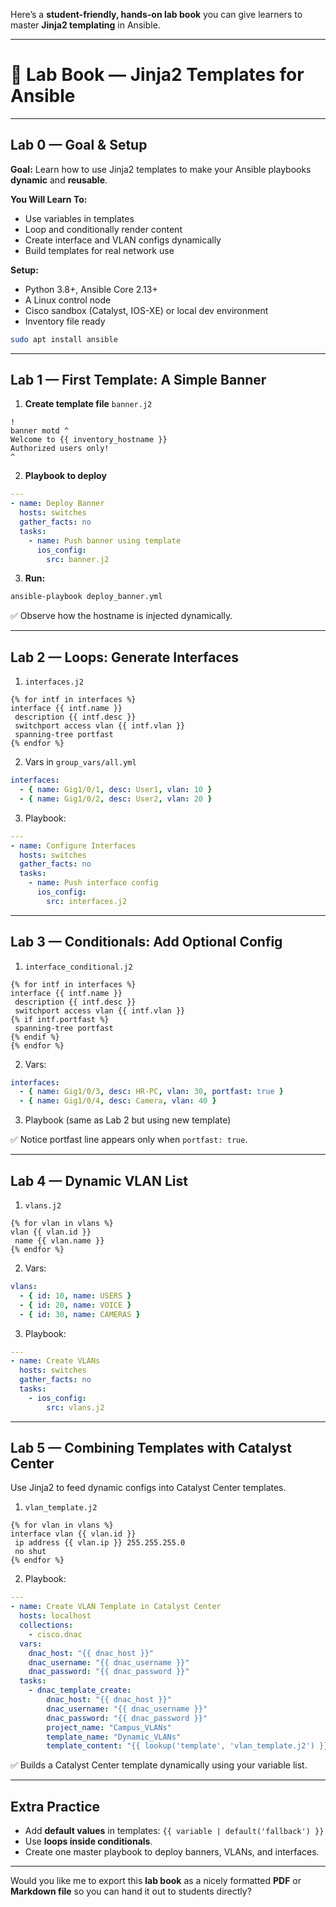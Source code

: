 Here’s a **student-friendly, hands-on lab book** you can give learners to master **Jinja2 templating** in Ansible.

---

# 🧪 Lab Book — Jinja2 Templates for Ansible

---

## Lab 0 — Goal & Setup

**Goal:**
Learn how to use Jinja2 templates to make your Ansible playbooks **dynamic** and **reusable**.

**You Will Learn To:**

* Use variables in templates
* Loop and conditionally render content
* Create interface and VLAN configs dynamically
* Build templates for real network use

**Setup:**

* Python 3.8+, Ansible Core 2.13+
* A Linux control node
* Cisco sandbox (Catalyst, IOS-XE) or local dev environment
* Inventory file ready

```bash
sudo apt install ansible
```

---

## Lab 1 — First Template: A Simple Banner

1. **Create template file** `banner.j2`

```jinja
!
banner motd ^
Welcome to {{ inventory_hostname }}
Authorized users only!
^
```

2. **Playbook to deploy**

```yaml
---
- name: Deploy Banner
  hosts: switches
  gather_facts: no
  tasks:
    - name: Push banner using template
      ios_config:
        src: banner.j2
```

3. **Run:**

```bash
ansible-playbook deploy_banner.yml
```

✅ Observe how the hostname is injected dynamically.

---

## Lab 2 — Loops: Generate Interfaces

1. `interfaces.j2`

```jinja
{% for intf in interfaces %}
interface {{ intf.name }}
 description {{ intf.desc }}
 switchport access vlan {{ intf.vlan }}
 spanning-tree portfast
{% endfor %}
```

2. Vars in `group_vars/all.yml`

```yaml
interfaces:
  - { name: Gig1/0/1, desc: User1, vlan: 10 }
  - { name: Gig1/0/2, desc: User2, vlan: 20 }
```

3. Playbook:

```yaml
---
- name: Configure Interfaces
  hosts: switches
  gather_facts: no
  tasks:
    - name: Push interface config
      ios_config:
        src: interfaces.j2
```

---

## Lab 3 — Conditionals: Add Optional Config

1. `interface_conditional.j2`

```jinja
{% for intf in interfaces %}
interface {{ intf.name }}
 description {{ intf.desc }}
 switchport access vlan {{ intf.vlan }}
{% if intf.portfast %}
 spanning-tree portfast
{% endif %}
{% endfor %}
```

2. Vars:

```yaml
interfaces:
  - { name: Gig1/0/3, desc: HR-PC, vlan: 30, portfast: true }
  - { name: Gig1/0/4, desc: Camera, vlan: 40 }
```

3. Playbook (same as Lab 2 but using new template)

✅ Notice portfast line appears only when `portfast: true`.

---

## Lab 4 — Dynamic VLAN List

1. `vlans.j2`

```jinja
{% for vlan in vlans %}
vlan {{ vlan.id }}
 name {{ vlan.name }}
{% endfor %}
```

2. Vars:

```yaml
vlans:
  - { id: 10, name: USERS }
  - { id: 20, name: VOICE }
  - { id: 30, name: CAMERAS }
```

3. Playbook:

```yaml
---
- name: Create VLANs
  hosts: switches
  gather_facts: no
  tasks:
    - ios_config:
        src: vlans.j2
```

---

## Lab 5 — Combining Templates with Catalyst Center

Use Jinja2 to feed dynamic configs into Catalyst Center templates.

1. `vlan_template.j2`

```jinja
{% for vlan in vlans %}
interface vlan {{ vlan.id }}
 ip address {{ vlan.ip }} 255.255.255.0
 no shut
{% endfor %}
```

2. Playbook:

```yaml
---
- name: Create VLAN Template in Catalyst Center
  hosts: localhost
  collections:
    - cisco.dnac
  vars:
    dnac_host: "{{ dnac_host }}"
    dnac_username: "{{ dnac_username }}"
    dnac_password: "{{ dnac_password }}"
  tasks:
    - dnac_template_create:
        dnac_host: "{{ dnac_host }}"
        dnac_username: "{{ dnac_username }}"
        dnac_password: "{{ dnac_password }}"
        project_name: "Campus_VLANs"
        template_name: "Dynamic_VLANs"
        template_content: "{{ lookup('template', 'vlan_template.j2') }}"
```

✅ Builds a Catalyst Center template dynamically using your variable list.

---

## Extra Practice

* Add **default values** in templates:
  `{{ variable | default('fallback') }}`
* Use **loops inside conditionals**.
* Create one master playbook to deploy banners, VLANs, and interfaces.

---

Would you like me to export this **lab book** as a nicely formatted **PDF** or **Markdown file** so you can hand it out to students directly?
